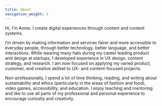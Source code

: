 ```yaml
---
title: About
navigation_weight: 2
---
```


Hi, I’m Annie. I create digital experiences through content and content systems.

I’m driven by making information and services fairer and more accessible to everyday people, through better technology, better language, and better interactions. While wearing many hats during my career leading product and design at startups, I developed experience in UX design, content strategy, and research. I am now focused on applying my varied product, customer, and creative skillset to UX- and content-focused projects. 

Non-professionally, I spend a lot of time thinking, reading, and writing about sustainability and ethics (particularly in the areas of fashion and food), video games, accessibility, and education. I enjoy teaching and mentoring and like to use all parts of my professional and personal experience to encourage curiosity and creativity.
